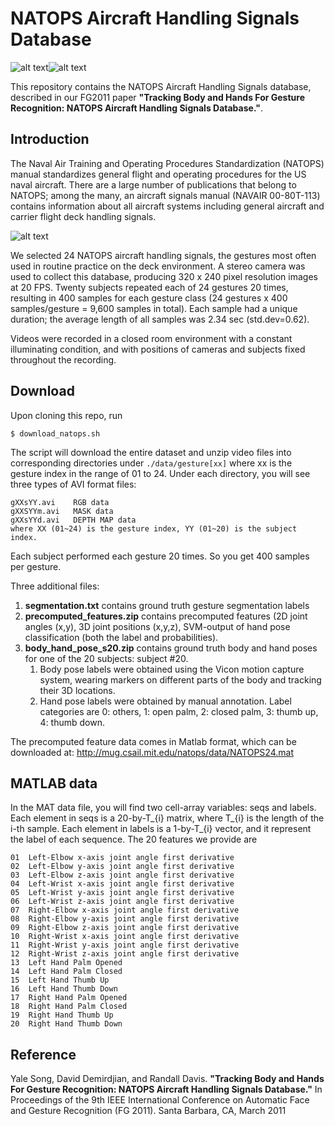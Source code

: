 # NATOPS Aircraft Handling Signals Database

![alt text](https://github.com/yalesong/natops/blob/master/images/natops1.jpg "natops")![alt text](https://github.com/yalesong/natops/blob/master/images/natops2.jpg "natops")

This repository contains the NATOPS Aircraft Handling Signals database, described in our FG2011 paper **"Tracking Body and Hands For Gesture Recognition: NATOPS Aircraft Handling Signals Database."**.


## Introduction
The Naval Air Training and Operating Procedures Standardization (NATOPS) manual standardizes general flight and operating procedures for the US naval aircraft. There are a large number of publications that belong to NATOPS; among the many, an aircraft signals manual (NAVAIR 00-80T-113) contains information about all aircraft systems including general aircraft and carrier flight deck handling signals. 

![alt text](https://github.com/yalesong/natops/blob/master/images/natops.png "NATOPS Aircraft Handling Signals Database")

We selected 24 NATOPS aircraft handling signals, the gestures most often used in routine practice on the deck environment. A stereo camera was used to collect this database, producing 320 x 240 pixel resolution images at 20 FPS. Twenty subjects repeated each of 24 gestures 20 times, resulting in 400 samples for each gesture class (24 gestures x 400 samples/gesture = 9,600 samples in total). Each sample had a unique duration; the average length of all samples was 2.34 sec (std.dev=0.62). 

Videos were recorded in a closed room environment with a constant illuminating condition, and with positions of cameras and subjects fixed throughout the recording.

## Download
Upon cloning this repo, run
```
$ download_natops.sh
```
The script will download the entire dataset and unzip video files into corresponding directories under `./data/gesture[xx]` where xx is the gesture index in the range of 01 to 24. Under each directory, you will see three types of AVI format files:
```
gXXsYY.avi    RGB data
gXXSYYm.avi   MASK data
gXXsYYd.avi   DEPTH MAP data
where XX (01~24) is the gesture index, YY (01~20) is the subject index. 
```
Each subject performed each gesture 20 times. So you get 400 samples per gesture.
 
Three additional files:
1. **segmentation.txt** contains ground truth gesture segmentation labels 
2. **precomputed_features.zip** contains precomputed features (2D joint angles (x,y), 3D joint positions (x,y,z), SVM-output of hand pose classification (both the label and probabilities).
3. **body_hand_pose_s20.zip** contains ground truth body and hand poses for one of the 20 subjects: subject \#20. 
    1. Body pose labels were obtained using the Vicon motion capture system, wearing markers on different parts of the body and tracking their 3D locations.
    2. Hand pose labels were obtained by manual annotation. Label categories are 0: others, 1: open palm, 2: closed palm, 3: thumb up, 4: thumb down.

The precomputed feature data comes in Matlab format, which can be downloaded at:
http://mug.csail.mit.edu/natops/data/NATOPS24.mat

## MATLAB data
In the MAT data file, you will find two cell-array variables: seqs and labels. Each element in seqs is a 20-by-T_{i} matrix, where T_{i} is the length of the i-th sample. Each element in labels is a 1-by-T_{i} vector, and it represent the label of each sequence. The 20 features we provide are
```
01	Left-Elbow x-axis joint angle first derivative
02	Left-Elbow y-axis joint angle first derivative
03	Left-Elbow z-axis joint angle first derivative
04	Left-Wrist x-axis joint angle first derivative
05	Left-Wrist y-axis joint angle first derivative
06	Left-Wrist z-axis joint angle first derivative
07	Right-Elbow x-axis joint angle first derivative
08	Right-Elbow y-axis joint angle first derivative
09	Right-Elbow z-axis joint angle first derivative
10	Right-Wrist x-axis joint angle first derivative
11	Right-Wrist y-axis joint angle first derivative
12	Right-Wrist z-axis joint angle first derivative
13	Left Hand Palm Opened
14	Left Hand Palm Closed
15	Left Hand Thumb Up
16	Left Hand Thumb Down
17	Right Hand Palm Opened
18	Right Hand Palm Closed
19	Right Hand Thumb Up
20	Right Hand Thumb Down
```

## Reference
Yale Song, David Demirdjian, and Randall Davis. **"Tracking Body and Hands For Gesture Recognition: NATOPS Aircraft Handling Signals Database."** In Proceedings of the 9th IEEE International Conference on Automatic Face and Gesture Recognition (FG 2011). Santa Barbara, CA, March 2011
